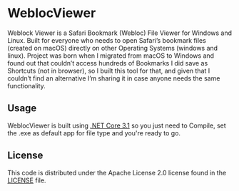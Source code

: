 # WeblocViewer

Weblock Viewer is a Safari Bookmark (Webloc) File Viewer for Windows and Linux. Built for everyone who needs to open Safari’s bookmark files (created on macOS) directly on other Operating Systems (windows and linux). 
Project was born when I migrated from macOS to Windows and found out that couldn’t access hundreds of Bookmarks I did save as Shortcuts (not in browser), so I built this tool for that, and given that I couldn’t find an alternative I’m sharing it in case anyone needs the same functionality. 

## Usage

WeblocViewer is built using [.NET Core 3.1](https://dotnet.microsoft.com/download) so you just need to Compile, set the .exe as default app for file type and you're ready to go.

## License

This code is distributed under the Apache License 2.0 license found in the [LICENSE](/LICENSE) file.
